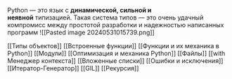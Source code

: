 Python — это язык с **динамической, сильной и неявной** типизацией. Такая система типов — это очень удачный компромисс между простотой разработки и надежностью написанных программ
![[Pasted image 20240531015739.png]]

[[Типы объектов]]
[[Встроенные функции]]
[[Функции и их механика в Python]]
[[Модули]]
[[Оптимизация и механика Python]]
[[Файлы]]
[[with Менеджер контекста]]
[[Вложенные списки]]
[[Ошибки и исключения]]
[[Итератор-Генератор]]
[[GIL]]
[[Рекурсия]]
